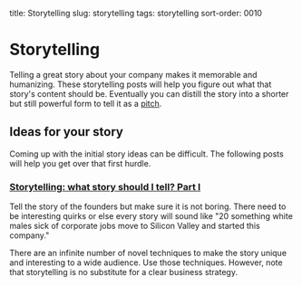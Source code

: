 title: Storytelling
slug: storytelling
tags: storytelling
sort-order: 0010

# Storytelling
Telling a great story about your company makes it memorable and humanizing.
These storytelling posts will help you figure out what that story's content
should be. Eventually you can distill the story into a shorter but still
powerful form to tell it as a [pitch](/pitching.html).

## Ideas for your story
Coming up with the initial story ideas can be difficult. The following posts
will help you get over that first hurdle.

### [Storytelling: what story should I tell? Part I](http://blog.press42.com/index.php/2012/11/05/storytelling-video-pitch/)
Tell the story of the founders but make sure it is not boring. There need to
be interesting quirks or else every story will sound like "20 something white
males sick of corporate jobs move to Silicon Valley and started this company."

There are an infinite number of novel techniques to make the story unique and 
interesting to a wide audience. Use those techniques. However, note that 
storytelling is no substitute for a clear business strategy.

